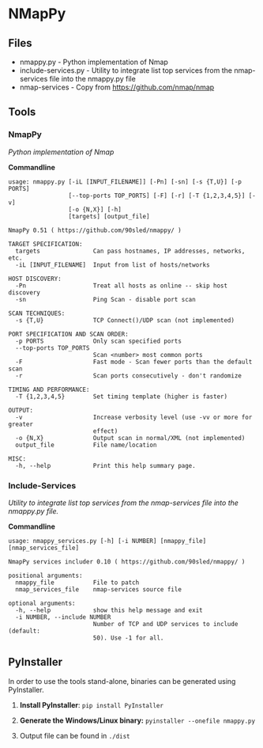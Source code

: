 # NMapPy
## Files
* nmappy.py - Python implementation of Nmap
* include-services.py - Utility to integrate list top services from the nmap-services file into the nmappy.py file
* nmap-services - Copy from https://github.com/nmap/nmap

## Tools
### NmapPy
_Python implementation of Nmap_

**Commandline**
```
usage: nmappy.py [-iL [INPUT_FILENAME]] [-Pn] [-sn] [-s {T,U}] [-p PORTS]
                 [--top-ports TOP_PORTS] [-F] [-r] [-T {1,2,3,4,5}] [-v]
                 [-o {N,X}] [-h]
                 [targets] [output_file]

NmapPy 0.51 ( https://github.com/90sled/nmappy/ )

TARGET SPECIFICATION:
  targets               Can pass hostnames, IP addresses, networks, etc.
  -iL [INPUT_FILENAME]  Input from list of hosts/networks

HOST DISCOVERY:
  -Pn                   Treat all hosts as online -- skip host discovery
  -sn                   Ping Scan - disable port scan

SCAN TECHNIQUES:
  -s {T,U}              TCP Connect()/UDP scan (not implemented)

PORT SPECIFICATION AND SCAN ORDER:
  -p PORTS              Only scan specified ports
  --top-ports TOP_PORTS
                        Scan <number> most common ports
  -F                    Fast mode - Scan fewer ports than the default scan
  -r                    Scan ports consecutively - don't randomize

TIMING AND PERFORMANCE:
  -T {1,2,3,4,5}        Set timing template (higher is faster)

OUTPUT:
  -v                    Increase verbosity level (use -vv or more for greater
                        effect)
  -o {N,X}              Output scan in normal/XML (not implemented)
  output_file           File name/location

MISC:
  -h, --help            Print this help summary page.
```

### Include-Services 
_Utility to integrate list top services from the nmap-services file into the nmappy.py file._

**Commandline**
```
usage: nmappy_services.py [-h] [-i NUMBER] [nmappy_file] [nmap_services_file]

NmapPy services includer 0.10 ( https://github.com/90sled/nmappy/ )

positional arguments:
  nmappy_file           File to patch
  nmap_services_file    nmap-services source file

optional arguments:
  -h, --help            show this help message and exit
  -i NUMBER, --include NUMBER
                        Number of TCP and UDP services to include (default:
                        50). Use -1 for all.
```

## PyInstaller
In order to use the tools stand-alone, binaries can be generated using PyInstaller.

1. **Install PyInstaller**: `pip install PyInstaller`

2. **Generate the Windows/Linux binary:** `pyinstaller --onefile nmappy.py`

3. Output file can be found in `./dist`
